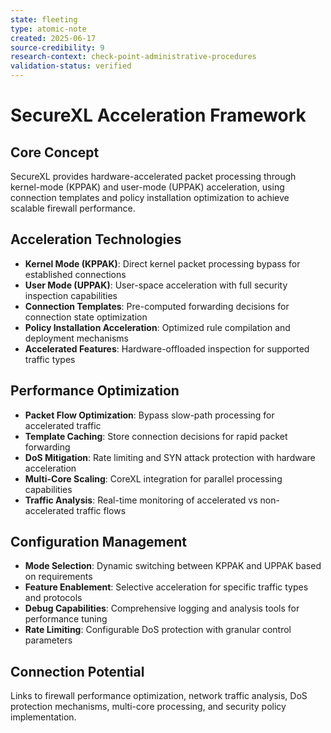 ```yaml
---
state: fleeting
type: atomic-note
created: 2025-06-17
source-credibility: 9
research-context: check-point-administrative-procedures
validation-status: verified
---
```


# SecureXL Acceleration Framework

## Core Concept
SecureXL provides hardware-accelerated packet processing through kernel-mode (KPPAK) and user-mode (UPPAK) acceleration, using connection templates and policy installation optimization to achieve scalable firewall performance.

## Acceleration Technologies
- **Kernel Mode (KPPAK)**: Direct kernel packet processing bypass for established connections
- **User Mode (UPPAK)**: User-space acceleration with full security inspection capabilities
- **Connection Templates**: Pre-computed forwarding decisions for connection state optimization
- **Policy Installation Acceleration**: Optimized rule compilation and deployment mechanisms
- **Accelerated Features**: Hardware-offloaded inspection for supported traffic types

## Performance Optimization
- **Packet Flow Optimization**: Bypass slow-path processing for accelerated traffic
- **Template Caching**: Store connection decisions for rapid packet forwarding
- **DoS Mitigation**: Rate limiting and SYN attack protection with hardware acceleration
- **Multi-Core Scaling**: CoreXL integration for parallel processing capabilities
- **Traffic Analysis**: Real-time monitoring of accelerated vs non-accelerated traffic flows

## Configuration Management
- **Mode Selection**: Dynamic switching between KPPAK and UPPAK based on requirements
- **Feature Enablement**: Selective acceleration for specific traffic types and protocols
- **Debug Capabilities**: Comprehensive logging and analysis tools for performance tuning
- **Rate Limiting**: Configurable DoS protection with granular control parameters

## Connection Potential
Links to firewall performance optimization, network traffic analysis, DoS protection mechanisms, multi-core processing, and security policy implementation.
